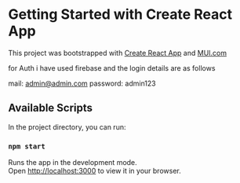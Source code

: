 # Getting Started with Create React App

This project was bootstrapped with [Create React App](https://github.com/facebook/create-react-app) and [MUI.com](https://mui.com/)

for Auth i have used firebase and the login details are as follows 

mail: admin@admin.com
password: admin123

## Available Scripts

In the project directory, you can run:

### `npm start`

Runs the app in the development mode.\
Open [http://localhost:3000](http://localhost:3000) to view it in your browser.
